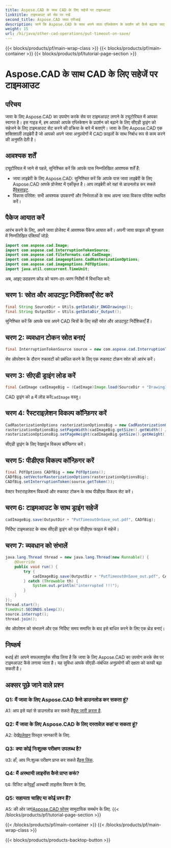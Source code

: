 ```yaml
---
title: Aspose.CAD के साथ CAD के लिए सहेजें पर टाइमआउट
linktitle: टाइमआउट को सेव पर रखें
second_title: Aspose.CAD जावा एपीआई
description: जानें कि Aspose.CAD के साथ अपने जावा एप्लिकेशन के प्रदर्शन को कैसे बढ़ाया जाए। CAD ड्रॉइंग के लिए सेव पर टाइमआउट लगाएं। हमारे चरण-दर-चरण मार्गदर्शिका का पालन करें.
weight: 15
url: /hi/java/other-cad-operations/put-timeout-on-save/
---
```


{{< blocks/products/pf/main-wrap-class >}}
{{< blocks/products/pf/main-container >}}
{{< blocks/products/pf/tutorial-page-section >}}

# Aspose.CAD के साथ CAD के लिए सहेजें पर टाइमआउट

## परिचय

जावा के लिए Aspose.CAD का उपयोग करके सेव पर टाइमआउट लगाने के ट्यूटोरियल में आपका स्वागत है। इस गाइड में, हम आपको आपके एप्लिकेशन के प्रदर्शन को बढ़ाने के लिए सीएडी ड्राइंग को सहेजने के लिए टाइमआउट सेट करने की प्रक्रिया के बारे में बताएंगे। जावा के लिए Aspose.CAD एक शक्तिशाली लाइब्रेरी है जो आपको अपने जावा अनुप्रयोगों में CAD फ़ाइलों के साथ निर्बाध रूप से काम करने की अनुमति देती है।

## आवश्यक शर्तें

ट्यूटोरियल में जाने से पहले, सुनिश्चित करें कि आपके पास निम्नलिखित आवश्यक शर्तें हैं:
-  जावा लाइब्रेरी के लिए Aspose.CAD: सुनिश्चित करें कि आपके पास जावा लाइब्रेरी के लिए Aspose.CAD आपके प्रोजेक्ट में एकीकृत है। आप लाइब्रेरी को यहां से डाउनलोड कर सकते हैं[वेबसाइट](https://releases.aspose.com/cad/java/).
- विकास परिवेश: सभी आवश्यक उपकरणों और निर्भरताओं के साथ अपना जावा विकास परिवेश स्थापित करें।

## पैकेज आयात करें

आरंभ करने के लिए, अपने जावा प्रोजेक्ट में आवश्यक पैकेज आयात करें। अपनी जावा फ़ाइल की शुरुआत में निम्नलिखित पंक्तियाँ जोड़ें:

```java
import com.aspose.cad.Image;
import com.aspose.cad.InterruptionTokenSource;
import com.aspose.cad.fileformats.cad.CadImage;
import com.aspose.cad.imageoptions.CadRasterizationOptions;
import com.aspose.cad.imageoptions.PdfOptions;
import java.util.concurrent.TimeUnit;
```

अब, आइए उदाहरण कोड को चरण-दर-चरण निर्देशों में विभाजित करें:

## चरण 1: स्रोत और आउटपुट निर्देशिकाएँ सेट करें

```java
final String SourceDir = Utils.getDataDir_DWGDrawings();
final String OutputDir = Utils.getDataDir_Output();
```

सुनिश्चित करें कि आपके पास अपने CAD चित्रों के लिए सही स्रोत और आउटपुट निर्देशिकाएँ हैं।

## चरण 2: व्यवधान टोकन स्रोत बनाएं

```java
final InterruptionTokenSource source = new com.aspose.cad.InterruptionTokenSource();
```

सेव ऑपरेशन के दौरान रुकावटों को प्रबंधित करने के लिए एक रुकावट टोकन स्रोत को आरंभ करें।

## चरण 3: सीएडी ड्राइंग लोड करें

```java
final CadImage cadImageBig = (CadImage)Image.load(SourceDir + "Drawing11.dwg");
```

 CAD ड्राइंग को a में लोड करें`CadImage` वस्तु।

## चरण 4: रैस्टराइज़ेशन विकल्प कॉन्फ़िगर करें

```java
CadRasterizationOptions rasterizationOptionsBig = new CadRasterizationOptions();
rasterizationOptionsBig.setPageWidth(cadImageBig.getSize().getWidth() / 2);
rasterizationOptionsBig.setPageHeight(cadImageBig.getSize().getHeight() / 2);
```

सीएडी ड्राइंग के लिए रेखापुंज विकल्प कॉन्फ़िगर करें।

## चरण 5: पीडीएफ विकल्प कॉन्फ़िगर करें

```java
final PdfOptions CADfBig = new PdfOptions();
CADfBig.setVectorRasterizationOptions(rasterizationOptionsBig);
CADfBig.setInterruptionToken(source.getToken());
```

वेक्टर रैस्टराइज़ेशन विकल्पों और रुकावट टोकन के साथ पीडीएफ विकल्प सेट करें।

## चरण 6: टाइमआउट के साथ ड्राइंग सहेजें

```java
cadImageBig.save(OutputDir + "PutTimeoutOnSave_out.pdf", CADfBig);
```

निर्दिष्ट टाइमआउट के साथ सीएडी ड्राइंग को एक पीडीएफ फाइल में सहेजें।

## चरण 7: व्यवधान को संभालें

```java
java.lang.Thread thread = new java.lang.Thread(new Runnable() {
    @Override
    public void run() {
        try {
            cadImageBig.save(OutputDir + "PutTimeoutOnSave_out.pdf", CADfBig);
        } catch (Throwable th) {
            System.out.println("interrupted !!!");
        }
    }
});
thread.start();
TimeUnit.SECONDS.sleep(3);
source.interrupt();
thread.join();
```

सेव ऑपरेशन को संभालने और एक निर्दिष्ट समय समाप्ति के बाद इसे बाधित करने के लिए एक थ्रेड बनाएं।

## निष्कर्ष

बधाई हो! आपने सफलतापूर्वक सीख लिया है कि जावा के लिए Aspose.CAD का उपयोग करके सेव पर टाइमआउट कैसे लगाया जाता है। यह सुविधा आपके सीएडी-संबंधित अनुप्रयोगों की दक्षता को काफी बढ़ा सकती है।

## अक्सर पूछे जाने वाले प्रश्न

### Q1: मैं जावा के लिए Aspose.CAD कैसे डाउनलोड कर सकता हूं?

 A1: आप इसे यहां से डाउनलोड कर सकते हैं[पृष्ठ जारी करता है](https://releases.aspose.com/cad/java/).

### Q2: मैं जावा के लिए Aspose.CAD के लिए दस्तावेज़ कहां पा सकता हूं?

 A2: देखें[प्रलेखन](https://reference.aspose.com/cad/java/) विस्तृत जानकारी के लिए.

### Q3: क्या कोई निःशुल्क परीक्षण उपलब्ध है?

उ3: हाँ, आप नि:शुल्क परीक्षण प्राप्त कर सकते हैं[इस लिंक](https://releases.aspose.com/).

### Q4: मैं अस्थायी लाइसेंस कैसे प्राप्त करूं?

 ए4: विजिट करें[यहाँ](https://purchase.aspose.com/temporary-license/) अस्थायी लाइसेंस विवरण के लिए.

### Q5: सहायता चाहिए या कोई प्रश्न हैं?

 A5: की ओर जाएं[Aspose.CAD फोरम](https://forum.aspose.com/c/cad/19) सामुदायिक समर्थन के लिए.
{{< /blocks/products/pf/tutorial-page-section >}}

{{< /blocks/products/pf/main-container >}}
{{< /blocks/products/pf/main-wrap-class >}}

{{< blocks/products/products-backtop-button >}}
